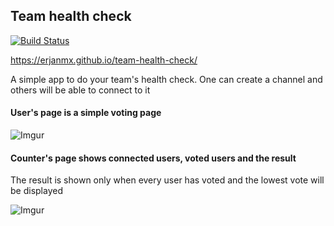 ## Team health check

[![Build Status](https://travis-ci.org/erjanmx/team-health-check.svg?branch=master)](https://travis-ci.org/erjanmx/team-health-check)

https://erjanmx.github.io/team-health-check/

A simple app to do your team's health check. One can create a channel and others will be able to connect to it

#### User's page is a simple voting page

![Imgur](http://i.imgur.com/n02IF89.png)

#### Counter's page shows connected users, voted users and the result

The result is shown only when every user has voted and the lowest vote will be displayed 

![Imgur](http://i.imgur.com/shSltFJ.png)
